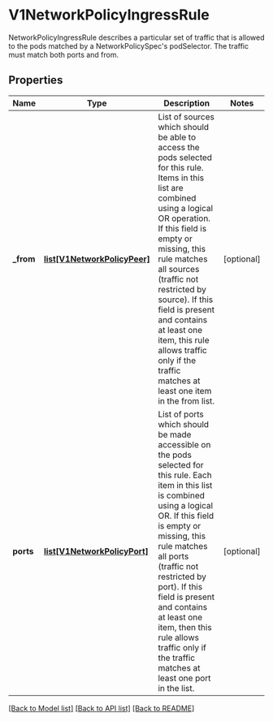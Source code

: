 # V1NetworkPolicyIngressRule

NetworkPolicyIngressRule describes a particular set of traffic that is allowed to the pods matched by a NetworkPolicySpec's podSelector. The traffic must match both ports and from.
## Properties
Name | Type | Description | Notes
------------ | ------------- | ------------- | -------------
**_from** | [**list[V1NetworkPolicyPeer]**](V1NetworkPolicyPeer.md) | List of sources which should be able to access the pods selected for this rule. Items in this list are combined using a logical OR operation. If this field is empty or missing, this rule matches all sources (traffic not restricted by source). If this field is present and contains at least one item, this rule allows traffic only if the traffic matches at least one item in the from list. | [optional] 
**ports** | [**list[V1NetworkPolicyPort]**](V1NetworkPolicyPort.md) | List of ports which should be made accessible on the pods selected for this rule. Each item in this list is combined using a logical OR. If this field is empty or missing, this rule matches all ports (traffic not restricted by port). If this field is present and contains at least one item, then this rule allows traffic only if the traffic matches at least one port in the list. | [optional] 

[[Back to Model list]](../README.md#documentation-for-models) [[Back to API list]](../README.md#documentation-for-api-endpoints) [[Back to README]](../README.md)


